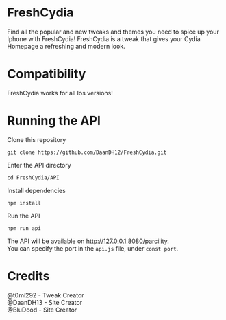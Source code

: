 # FreshCydia

Find all the popular and new tweaks and themes you need to spice up your Iphone with FreshCydia! FreshCydia is a tweak that gives your Cydia Homepage a refreshing and modern look.

# Compatibility 

FreshCydia works for all Ios versions!

# Running the API

Clone this repository
```
git clone https://github.com/DaanDH12/FreshCydia.git
```
Enter the API directory
```
cd FreshCydia/API
```

Install dependencies
```
npm install
```

Run the API
```
npm run api
```

The API will be available on <http://127.0.0.1:8080/parcility>.
<br>
You can specify the port in the `api.js` file, under `const port`.

# Credits 

@t0mi292 - Tweak Creator <br>
@DaanDH13 - Site Creator <br>
@BluDood - Site Creator <br>


